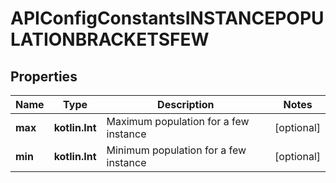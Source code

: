 
# APIConfigConstantsINSTANCEPOPULATIONBRACKETSFEW

## Properties
Name | Type | Description | Notes
------------ | ------------- | ------------- | -------------
**max** | **kotlin.Int** | Maximum population for a few instance |  [optional]
**min** | **kotlin.Int** | Minimum population for a few instance |  [optional]



